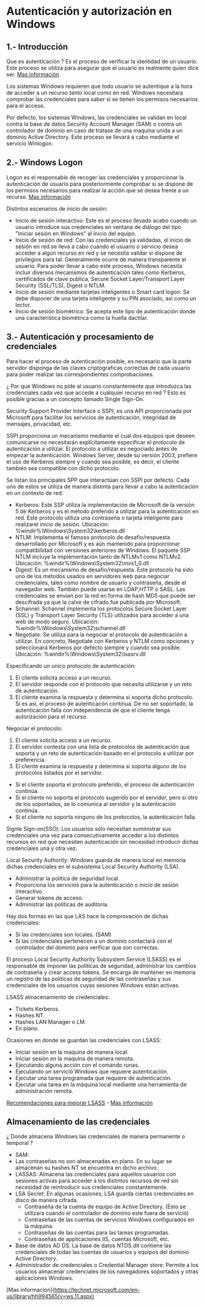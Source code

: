 # Autenticación y autorización en Windows

## 1.- Introducción
Que es autenticación ? Es el proceso de verificar la identidad de un usuario. Este proceso se utiliza para asegurar que el usuario es realmente quien dice ser.
[Mas información](https://technet.microsoft.com/en-us/library/dn751047(v=ws.11).aspx)

Los sistemas Windows requieren que todo usuario se autentique a la hora de acceder a un recurso tanto local como en red.
Windows necesitara comprobar las credenciales para saber si se tienen los permisos necesarios para el acceso.

Por defecto, los sistemas Windows, las credenciales se validan en local contra la base de datos Security Account Manager (SAM) o contra un controlador de dominio en caso de tratase 
de una maquina unida a un dominio Active Directory. Este proceso se llevará a cabo mediante el servicio Winlogon.

## 2.- Windows Logon
Logon es el responsable de recoger las credenciales y proporcionar la autenticación de usuario para posteriormente comprobar si se dispone de los permisos necesarios
para realizar la acción que se desea frente a un recurso. [Mas información](https://technet.microsoft.com/en-us/library/cc780332(v=ws.10).aspx)

Distintos escenarios de inicio de sesión:

  - Inicio de sesión interactivo: Este es el proceso llevado acabo cuando un usuario introduce sus credenciales en ventana de diálogo del tipo "Iniciar sesión en Windows" al inicio del equipo.
  - Inicio de sesión de red: Con las credenciales ya validadas, el inicio de sesión en red se lleva a cabo cuando el usuario o servicio desea acceder a algún recurso en red y se necesita validar si dispone de privilegios para tal. Generalmente ocurre de manera transparente al usuario. Para poder llevar a cabo este proceso, Windows necesita incluir diversos mecanismos de autenticación tales como Kerberos, certificados de clave publica, Secure Socket Layer/Transport Layer Security (SSL/TLS), Digest o NTLM.
  - Inicio de sesión mediante tarjetas inteligentes o Smart card logon: Se debe disponer de una tarjeta inteligente y su PIN asociado, asi como un lector.
  - Inicio de sesión biométrico: Se acepta este tipo de autenticación donde una característica biométrica como la huella dactilar.

## 3.- Autenticación y procesamiento de credenciales
Para hacer el proceso de autenticación posible, es necesario que la parte servidor disponga de las claves criptograficas correctas de cada usuario para poder realizar las correspondientes comprobaciones.

¿ Por que Windows no pide al usuario constantemente que introduzca las credenciales cada vez que accede a cualquier recurso en red ? Esto es posible gracias a un concepto llamado Single Sign-On.

Security Support Provider Interface o SSPI, es una API proporcionada por Microsoft para facilitar los servicios de autenticación, integridad de mensajes, privacidad, etc.

SSPI proporciona un mecanismo mediante el cual dos equipos que deseen comunicarse no necesitarán explícitamente especificar el protocolo de autenticación a utilizar. El protocolo a utilizar es negociado antes de empezar la autenticación. Windows Server, desde su versión 2003, prefiere el uso de Kerberos siempre y cuando sea posible, es decir, el cliente también sea compatible con dicho protocolo.

Se listan los principales SPP que interactúan con SSPI por defecto. Cada uno de estos se utiliza de manera distinta para llevar a cabo la autenticación en un contexto de red.

  - Kerberos: Este SSP utiliza la implementación de Microsoft de la versión 5 de Kerberos y es el método preferido a utilizar para la autenticación en red. Este protocolo utiliza una contraseña o tarjeta inteligente para realizarel inicio de sesión. Ubicación: %windir%\Windows\System32\kerberos.dll
  - NTLM: Implementa el famoso protocolo de desafio/respuesta desarrollado por Microsoft y es aún mantenido para proporcionar compatibilidad con versiones anteriores de Windows. El paquete SSP NTLM incluye la implementación tanto de NTLMv1 como NTLMv2. Ubicación: %windir%\Windows\System32\mvs1_0.dll
  - Digest: Es un mecanismo de desafio/respuesta. Este protocolo ha sido uno de los métodos usados en servidores web para negociar credenciales, tales como nombre de usuario y contraseña, desde el navegador web. También puede usarse en LDAP,HTTP o SASL. Las credenciales se envian por la red en forma de hash MD5 que puede ser descifrada ya que la calve de cifrado fue publicada por Microsoft.
  - Schannel: Schannel implementa los protocolos Secure Socket Layer (SSL) y Transport Layer Security (TLS) utilizados para acceder a una web de modo seguro. Ubicación: %windir%\Windows\System32\schannel.dll
  - Negotiate: Se utiliza para la negociar el protocolo de autenticación a utilizar. En concreto, Negotiate con Kerberos y NTLM como opciones y seleccionara Kerberos por defecto siempre y cuando sea posible. Ubicación: %windir%\Windows\System32\lsasrv.dll

Especificando un unico protocolo de autenticación:

  1. El cliente solicita acceso a un recurso.
  2. El servidor responde con el protocolo que necesita utilizarse y un reto de autenticación.
  3. El cliente examina la respuesta y determina si soporta dicho protocolo. Si es así, el proceso de autenticacón continua. De no ser soportado, la autenticación falla con independencia de que el cliente tenga autorización para el recurso.

Negociar el protocolo:

  1. El cliente solicita acceso a un recurso.
  2. El servidor contesta con una lista de protocolos de autenticación que soporta y un reto de autenticación basado en el protocolo a utilizar por preferencia.
  3. El cliente examina la respuesta y determina si soporta alguno de los protocolos listados por el servidor.
   - Si el cliente soporta el protocolo preferido, el proceso de autenticaicón continúa.
   - Si el cliente no soporta el protocolo sugerido por el servidor, pero sí otro de los soportados, se lo comunica al servidor y la autenticación continúa.
   - Si el cliente no soporta ninguno de los protocolos, la autenticaicón falla.


Signle Sign-on(SSO): Los usuarios sólo necesitan suministrar sus credenciales una vez para consecutivamente acceder a los distintos recursos en red que necesiten autenticación sin necesidad introducir dichas credenciales una y otra vez.

Local Security Authority: Windows guarda de manera local en memoria dichas credenciales en el subsistema Local Security Authority (LSA).

  - Administrar la politica de seguridad local.
  - Proporciona los servicios para la autenticación o inicio de sesión interactivo.
  - Generar tokens de acceso. 
  - Administrar las politicas de auditoria.

Hay dos formas en las que LAS hace la comprovación de dichas credenciales:
  - Si las credenciales son locales. (SAM)
  - Si las credenciales pertenecen a un dominio contactará con el controlador del dominio para verificar que son correctas.

El proceso Local Security Authority Subsystem Service (LSASS) es el responsable de imponer las politicas de seguridad, administrar los cambios de contraseña y crear access tokens. Se encarga de mantener en memoria un registro de las politicas de seguridad de las contraseñas y sus credenciales de los usuarios cuyas sesiones Windows están activas. 

LSASS almacenamiento de credenciales:
  - Tickets Kerberos.
  - Hashes NT.
  - Hashes LAN Manager o LM.
  - En plano.

Ocasiones en donde se guardan las credenciales con LSASS:
  - Iniciar sesión en la maquina de manera local.
  - Iniciar sesión en la maquina de manera remota.
  - Ejecutando alguna acción con el comando runas.
  - Ejecutando un servicio Windows que requiere autenticación.
  - Ejecutar una tarea programada que requiere de autenticación.
  - Ejecutar una tarea en la máquina local mediante una herramienta de administración remota.
 
 [Recomendaciones para mejorar LSASS](https://technet.microsoft.com/en-us/library/dn408187(v=ws.11).aspx) - [Mas información](https://technet.microsoft.com/en-us/itpro/windows/whats-new/security)
 
## Almacenamiento de las credenciales

¿ Donde almacena Windows las credenciales de manera permanente o temporal ?
  - SAM:
  - Las contraseñas no son almacenadas en plano. En su lugar se almacenan su hashes NT se encuentra en dicho archivo.
  - LASSAS: Almacena las credenciales para aquellos usuarios con sesiones activas para acceder a los distintos recursos de red sin necesidad de reintroducir sus credenciales constantemente.
  - LSA Secret: En algunas ocasiones, LSA guarda ciertas credenciales en disco de manera cifrada.
      - Contraseña de la cuenta de equipo de Active Directory. (Esto se utilizara cuando el controlador de dominio este fuera de servició)
      - Contraseñas de las cuentas de servicios Windows configurados en la máquina.
      - Contraseñas de las cuentas para las tareas programadas.
      - Contraseñas de applicaciones IIS, cuentas Microsoft, etc.
  - Base de datos AD DS. La base de datos NTDS.dit contiene las credenciales de todas las cuentas de usuarios y equipos del dominio Active Directory.
  - Administrador de credenciales o Credential Manager store: Permite a los usuarios almacenar credenciales de los navegadores soportados y otras aplicaciones Windows.

[Mas informacion](https://technet.microsoft.com/en-us/library/hh994565(v=ws.11.aspx)



